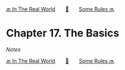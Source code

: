 [🔙 In The Real World][previous-chapter]&nbsp;&nbsp;&nbsp;&nbsp;&nbsp;&nbsp;&nbsp;[🏡][readme]&nbsp;&nbsp;&nbsp;&nbsp;&nbsp;&nbsp;&nbsp;[Some Rules 🔜][upcoming-chapter]

# Chapter 17. The Basics

_Notes_

[🔙 In The Real World][previous-chapter]&nbsp;&nbsp;&nbsp;&nbsp;&nbsp;&nbsp;&nbsp;[🏡][readme]&nbsp;&nbsp;&nbsp;&nbsp;&nbsp;&nbsp;&nbsp;[Some Rules 🔜][upcoming-chapter]

[readme]: README.md
[previous-chapter]: ch016-in-the-real-world.md
[upcoming-chapter]: ch018-some-rules.md